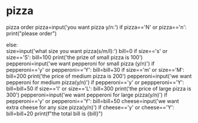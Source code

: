 # pizza
 pizza order
 pizza=input('you want pizza y/n:')
if pizza=='N' or pizza=='n':
       print("please order")

else:                     
               size=input('what size you want pizza(s/m/l):')
               bill=0
if size=='s' or size=='S':
       bill=100
       print('the prize of small pizza is 100')
       pepperoni=input('we want pepperoni for small pizza (y/n)')
       if pepperoni=='y' or pepperoni=='Y':
                       bill=bill+30
if size=='m' or size=='M':
                       bill=200
                       print('the price of medium pizza is 200')
                       pepperoni=input('we want pepperoni for medium pizza(y/n)')
                       if pepperoni=='y' or peppperoni=='Y':
                                       bill=bill+50
if size=='l' or size=='L':
                bill=300
                print('the price of large pizza is 300')
                pepperoni=input('we want pepperoni for large pizza(y/n)')
                if pepperoni=='y' or pepperoni=='Y':
                    bill=bill+50
cheese=input('we want extra cheese for any size pizza(y/n)')
if cheese=='y' or cheese=='Y':
    bill=bill+20
    print(f"the total bill is {bill}")

